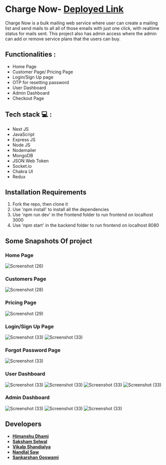 # Charge Now-  **[Deployed Link](https://abandoned-reaction-8426-dhamisir.vercel.app/)**
Charge Now is a bulk mailing web service where user can create a mailing list and send mails to all all of those emails with just one click, with realtime status for mails sent. This project also has admin access where the admin can add or remove service plans that the users can buy.

## Functionalities :
<ul>
<li>Home Page</li>
<li>Customer Page/ Pricing Page</li>
<li>Login/Sign Up page</li>
<li>OTP for resetting password</li>
<li>User Dashboard</li>
<li>Admin Dashboard</li>
<li>Checkout Page</li>
</ul>

## Tech stack  💻 :
<ul>
<li>Next JS</li>
<li>JavaScript</li>
<li>Express JS</li>
<li>Node JS</li>
<li>Nodemailer</li>
<li>MongoDB</li>
<li>JSON Web Token</li>
<li>Socket.io</li>
<li>Chakra UI</li>
<li>Redux</li>
</ul>

## Installation Requirements
<ol>
<li>Fork the repo, then clone it</li>
<li>Use 'npm install' to install all the dependencies</li>
<li>Use 'npm run dev' in the frontend folder to run frontend on localhost 3000</li>
<li>Use 'npm start' in the backend folder to run frontend on localhost 8080</li>

</ol>

## Some Snapshots Of project

### Home Page
![Screenshot (26)](https://i.imgur.com/ro3xBl1.png)

### Customers Page
![Screenshot (28)](https://i.imgur.com/cBr55hC.png)

### Pricing Page 
![Screenshot (29)](https://i.imgur.com/LVpIpnz.png)

### Login/Sign Up Page
![Screenshot (33)](https://i.imgur.com/Zm83yK4.png)
![Screenshot (33)](https://i.imgur.com/vrmHus0.png)

### Forgot Password Page
![Screenshot (33)](https://i.imgur.com/RgLkrPP.png)

### User Dashboard
![Screenshot (33)](https://i.imgur.com/TwT2NGD.png)
![Screenshot (33)](https://i.imgur.com/1F5coKu.png)
![Screenshot (33)](https://i.imgur.com/S5JX8vB.png)
![Screenshot (33)](https://i.imgur.com/O7g6B2I.png)

### Admin Dashboard
![Screenshot (33)](https://i.imgur.com/2YQGF7v.png)
![Screenshot (33)](https://i.imgur.com/mHWxh1D.png)
![Screenshot (33)](https://i.imgur.com/t3BT2LC.png)


## Developers

 - **[Himanshu Dhami](https://github.com/Dhamisir)**
 - **[Saksham Selwal](https://github.com/skshm2000)**
 - **[Vikalp Shandialya](https://github.com/vikalp1999)**
 - **[Nandlal Saw](https://github.com/NandlalShah955)**
 - **[Sankarshan Goswami](https://github.com/sankarshandev98)**
